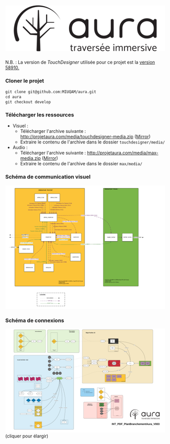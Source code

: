 # ![Aura - Traversée immersive](doc/logo.png)

N.B. : La version de _TouchDesigner_ utilisée pour ce projet est la [version 58910.](http://www.derivative.ca/Builds/TouchDesigner088.58910.64-Bit.exe)

### Cloner le projet
```
git clone git@github.com:MIUQAM/aura.git
cd aura
git checkout develop
```

### Télécharger les ressources
- Visuel :
  - Télécharger l'archive suivante : http://projetaura.com/media/touchdesigner-media.zip ([Mirror](https://drive.google.com/open?id=0B3Nb5jB8NyWPSDRBTkM1UXRfczQ))
  - Extraire le contenu de l'archive dans le dossier `touchdesigner/media/`
- Audio :
  - Télécharger l'archive suivante : http://projetaura.com/media/max-media.zip ([Mirror](https://drive.google.com/open?id=0B3Nb5jB8NyWPbDQ3VFQ5RnhhSlk))
  - Extraire le contenu de l'archive dans le dossier `max/media/`


### Schéma de communication visuel
![Schéma de communication visuel](doc/schema_visuel.png)

### Schéma de connexions
![Schéma de connexions](doc/schema_connexions.png)
(cliquer pour élargir)

